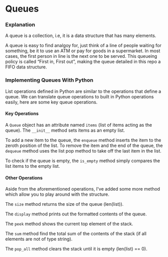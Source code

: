 # Queues


### Explanation

A queue is a collection, i.e, it is a data structure that has many elements.

A queue is easy to find analgoy for, just think of a line of people waiting for something, be it to use an ATM or pay for goods in a supermarket. In most cases, the first person in line is the next one to be served. This queueing policy is called “First in, First out”, making the queue detailed in this repo a FIFO data structure.

### Implementing Queues With Python

 List operations defined in Python are similar to the operations that define a queue. We can translate queue operations to built in Python operations easily, here are some key queue operations.

#### Key Operations

A `Queue` object has an attribute named `items` (list of items acting as the queue). The `__init__` method sets items as an empty list.

To add a new item to the queue, the `enqueue` method inserts the item to the zeroth position of the list. To remove the item and the end of the queue, the `dequeue` method uses the list pop method to take off the last item in the list.

To check if the queue is empty, the `is_empty` method simply compares the list items to the empty list.

#### Other Operations
Aside from the aforementioned operations, I've added some more method which allow you to play around with the structure.

The `size` method returns the size of the queue (len(list)).

The `display` method prints out the formatted contents of the queue.

The `peek` method shows the current top element of the stack.

The `sum` method find the total sum of the contents of the stack (if all elements are not of type string).

The `pop_all` method clears the stack until it is empty (len(list) == 0).
